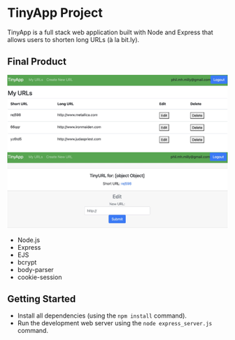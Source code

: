 # TinyApp Project

TinyApp is a full stack web application built with Node and Express that allows users to shorten long URLs (à la bit.ly).

## Final Product

![Tiny URL Generator](https://github.com/Iconoclast-70/tinyapp/blob/master/docs/TinyAppURLS.jpg)
![Tiny App Edit](https://github.com/Iconoclast-70/tinyapp/blob/master/docs/TinyAppEdit.jpg)

- Node.js
- Express
- EJS
- bcrypt
- body-parser
- cookie-session

## Getting Started

- Install all dependencies (using the `npm install` command).
- Run the development web server using the `node express_server.js` command.
